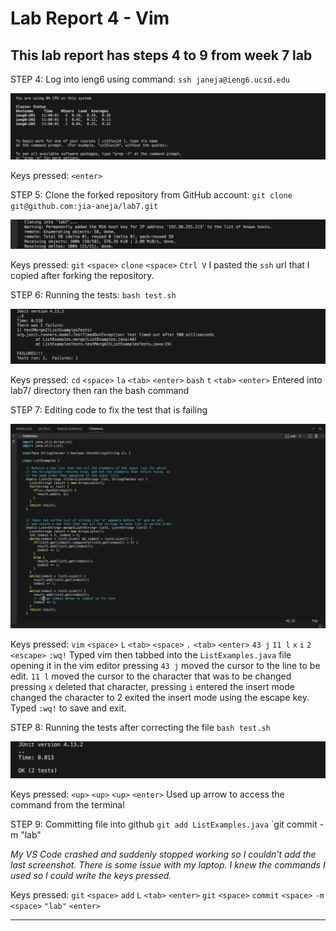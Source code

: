# Lab Report 4 - Vim
## This lab report has steps 4 to 9 from week 7 lab

STEP 4: Log into ieng6 using command:
`ssh janeja@ieng6.ucsd.edu`

![Image](IMG_0016.jpeg)

Keys pressed: `<enter>`

STEP 5: Clone the forked repository from GitHub account:
`git clone git@github.com:jia-aneja/lab7.git`

![Image](https://github.com/jia-aneja/cse15l-lab-reports/blob/main/IMG_0017.jpeg)

Keys pressed: `git` `<space>` `clone` `<space>` `Ctrl V`
I pasted the `ssh` url that I copied after forking the repository.

STEP 6: Running the tests:
`bash test.sh`

![Image](https://github.com/jia-aneja/cse15l-lab-reports/blob/main/IMG_0018.jpeg)

Keys pressed: `cd` `<space>` `la` `<tab>` `<enter>` `bash` `t` `<tab>` `<enter>`
Entered into lab7/ directory then ran the bash command

STEP 7: Editing code to fix the test that is failing

![Image](https://github.com/jia-aneja/cse15l-lab-reports/blob/main/IMG_0019.jpeg)

Keys pressed: `vim` `<space>` `L` `<tab>` `<space>` `.` `<tab>` `<enter>` `43 j` `11 l` `x` `i` `2` `<escape>` `:wq!`
Typed vim then tabbed into the `ListExamples.java` file opening it in the vim editor
pressing `43 j` moved the cursor to the line to be edit. 
`11 l` moved the cursor to the character that was to be changed
pressing `x` deleted that character, pressing `i` entered the insert mode
changed the character to 2 exited the insert mode using the escape key.
Typed `:wq!` to save and exit.

STEP 8: Running the tests after correcting the file
`bash test.sh`

![Image](https://github.com/jia-aneja/cse15l-lab-reports/blob/main/IMG_0020.jpeg)

Keys pressed: `<up>` `<up>` `<up>` `<enter>`
Used up arrow to access the command from the terminal

STEP 9: Committing file into github
`git add ListExamples.java`
`git commit -m "lab"

*My VS Code crashed and suddenly stopped working so I couldn't add the last screenshot. There is some issue with my laptop. 
I knew the commands I used so I could write the keys pressed.*

Keys pressed: `git` `<space>` `add` `L` `<tab>` `<enter>` `git` `<space>` `commit` `<space>` `-m` `<space>` `"lab"` `<enter>`

***
